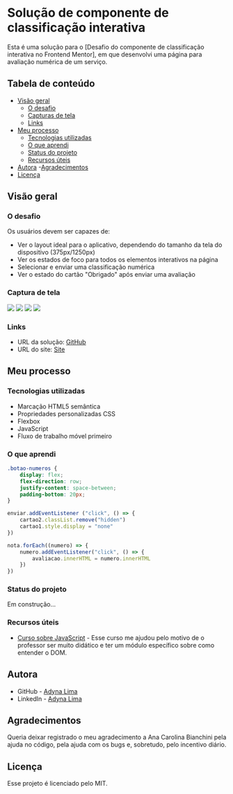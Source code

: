 # Solução de componente de classificação interativa

Esta é uma solução para o [Desafio do componente de classificação interativa no Frontend Mentor], em que desenvolvi uma página para avaliação numérica de um serviço. 

## Tabela de conteúdo 

- [Visão geral](#visão-geral)
  - [O desafio](#o-desafio)
  - [Capturas de tela](#captura-de-tela)
  - [Links](#links)
- [Meu processo](#meu-processo)
  - [Tecnologias utilizadas](#tecnologias-utilizadas)
  - [O que aprendi](#o-que-aprendi)
  - [Status do projeto](#status-do-projeto)
  - [Recursos úteis](#recursos-úteis)
- [Autora](#autora)
-[Agradecimentos](#agradecimentos)
- [Licença](#licença)

## Visão geral

### O desafio

Os usuários devem ser capazes de:

- Ver o layout ideal para o aplicativo, dependendo do tamanho da tela do dispositivo (375px/1250px)
- Ver os estados de foco para todos os elementos interativos na página
- Selecionar e enviar uma classificação numérica
- Ver o estado do cartão "Obrigado" após enviar uma avaliação

### Captura de tela

![](./assets/prints/printmobileprincipal.png)
![](./assets/prints/printmobilesecundaria.png)
![](./assets/prints/printdesktopprincipal.png)
![](./assets/prints/printdesktopsecundaria.png)


### Links

- URL da solução: [GitHub](https://github.com/adynaslima/interactive-rating-component.git)
- URL do site: [Site](https://vercel.com/adynaslima/interactive-rating-component)

## Meu processo

### Tecnologias utilizadas

- Marcação HTML5 semântica
- Propriedades personalizadas CSS
- Flexbox
- JavaScript
- Fluxo de trabalho móvel primeiro

### O que aprendi

```css
.botao-numeros {
    display: flex;
    flex-direction: row;
    justify-content: space-between;
    padding-bottom: 20px;
}
```

```js
enviar.addEventListener ("click", () => {
    cartao2.classList.remove("hidden")
    cartao1.style.display = "none"
})

nota.forEach((numero) => { 
    numero.addEventListener("click", () => {
        avaliacao.innerHTML = numero.innerHTML
    })
})
```

### Status do projeto

Em construção...

### Recursos úteis

- [Curso sobre JavaScript](https://www.cursoemvideo.com/curso/javascript/) - Esse curso me ajudou pelo motivo de o professor ser muito didático e ter um módulo específico sobre como entender o DOM. 

## Autora

- GitHub - [Adyna Lima](https://github.com/adynaslima)
- LinkedIn - [Adyna Lima](www.linkedin.com/in/adynalima)

## Agradecimentos 

Queria deixar registrado o meu agradecimento a Ana Carolina Bianchini pela ajuda no código, pela ajuda com os bugs e, sobretudo, pelo incentivo diário. 

## Licença

Esse projeto é licenciado pelo MIT. 

